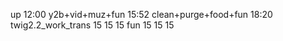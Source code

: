 up 12:00
y2b+vid+muz+fun
15:52 clean+purge+food+fun 18:20
twig2.2_work_trans 15 15 15 
fun 15 15 15
